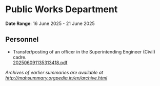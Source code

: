 # Public Works Department

**Date Range**: 16 June 2025 - 21 June 2025


## Personnel
- Transfer/posting of an officer in the Superintending Engineer (Civil) cadre.\
  [202506091135313418.pdf](https://gr.maharashtra.gov.in/Site/Upload/Government%20Resolutions/English/202506091135313418.pdf)


*Archives of earlier summaries are available at http://mahsummary.orgpedia.in/en/archive.html*
